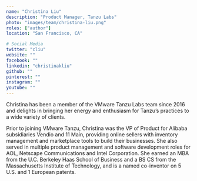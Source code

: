 ```yaml
---
name: "Christina Liu"
description: "Product Manager, Tanzu Labs"
photo: "images/team/christina-liu.png"
roles: ["author"]
location: "San Francisco, CA"

# Social Media 
twitter: "cliu"
website: ""
facebook: ""
linkedin: "christinakliu"
github: ""
pinterest: ""
instagram: ""
youtube: ""
---
```


Christina has been a member of the VMware Tanzu Labs team since 2016 and delights in bringing her energy and enthusiasm for Tanzu’s practices to a wide variety of clients.

Prior to joining VMware Tanzu, Christina was the VP of Product for Alibaba subsidiaries Vendio and 11 Main, providing online sellers with inventory management and marketplace tools to build their businesses. She also served in multiple product management and software development roles for AOL, Netscape Communications and Intel Corporation. She earned an MBA from the U.C. Berkeley Haas School of Business and a BS CS from the Massachusetts Institute of Technology, and is a named co-inventor on 5 U.S. and 1 European patents.